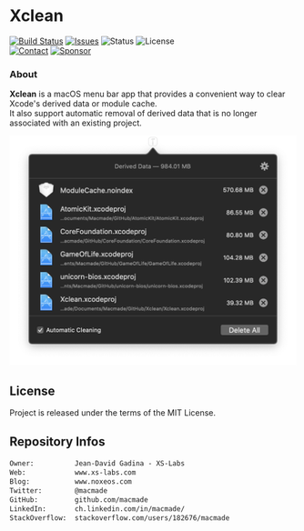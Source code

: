 Xclean
======

[![Build Status](https://img.shields.io/github/actions/workflow/status/macmade/Xclean/ci-mac.yaml?label=macOS&logo=apple)](https://github.com/macmade/Xclean/actions/workflows/ci-mac.yaml)
[![Issues](http://img.shields.io/github/issues/macmade/Xclean.svg?logo=github)](https://github.com/macmade/Xclean/issues)
![Status](https://img.shields.io/badge/status-active-brightgreen.svg?logo=git)
![License](https://img.shields.io/badge/license-mit-brightgreen.svg?logo=open-source-initiative)  
[![Contact](https://img.shields.io/badge/follow-@macmade-blue.svg?logo=twitter&style=social)](https://twitter.com/macmade)
[![Sponsor](https://img.shields.io/badge/sponsor-macmade-pink.svg?logo=github-sponsors&style=social)](https://github.com/sponsors/macmade)

### About

**Xclean** is a macOS menu bar app that provides a convenient way to clear Xcode's derived data or module cache.  
It also support automatic removal of derived data that is no longer associated with an existing project.

![Xclean](Assets/Xclean.png "Xclean")


License
-------

Project is released under the terms of the MIT License.

Repository Infos
----------------

    Owner:          Jean-David Gadina - XS-Labs
    Web:            www.xs-labs.com
    Blog:           www.noxeos.com
    Twitter:        @macmade
    GitHub:         github.com/macmade
    LinkedIn:       ch.linkedin.com/in/macmade/
    StackOverflow:  stackoverflow.com/users/182676/macmade
